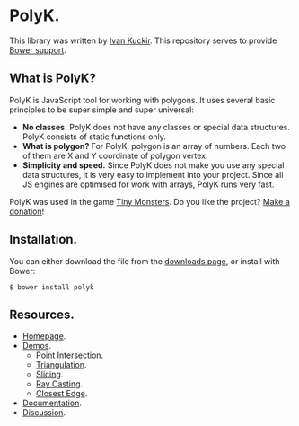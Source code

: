 # PolyK.

This library was written by [Ivan Kuckir](http://www.ivank.net). This repository serves to provide [Bower support](http://bower.io/search/?q=polyk).

## What is PolyK?

PolyK is JavaScript tool for working with polygons. It uses several basic principles to be super simple and super universal:

* **No classes.** PolyK does not have any classes or special data structures. PolyK consists of static functions only.
* **What is polygon?** For PolyK, polygon is an array of numbers. Each two of them are X and Y coordinate of polygon vertex.
* **Simplicity and speed.** Since PolyK does not make you use any special data structures, it is very easy to implement into your project. Since all JS engines are optimised for work with arrays, PolyK runs very fast.

PolyK was used in the game [Tiny Monsters](http://tinymonsters.ivank.net/). Do you like the project? [Make a donation](https://www.paypal.com/au/cgi-bin/webscr?cmd=_flow&SESSION=lVWmm5XwRF3D6AwScgjgqh6znJQXHcjKbhJQlW5pIizCZK6Pc8EtJVNwR_a&dispatch=50a222a57771920b6a3d7b606239e4d529b525e0b7e69bf0224adecfb0124e9b61f737ba21b081984719ecfa9a8ffe80733a1a700ced90ae)!

## Installation.

You can either download the file from the [downloads page](http://polyk.ivank.net/?p=download), or install with Bower:

    $ bower install polyk

## Resources.

* [Homepage](http://polyk.ivank.net/).
* [Demos](http://polyk.ivank.net/?p=demos).
	* [Point Intersection](http://polyk.ivank.net/?p=demos&d=intersect).
	* [Triangulation](http://polyk.ivank.net/?p=demos&d=triangulate).
	* [Slicing](http://polyk.ivank.net/?p=demos&d=slice).
	* [Ray Casting](http://polyk.ivank.net/?p=demos&d=raycast).
	* [Closest Edge](http://polyk.ivank.net/?p=demos&d=closestedge).
* [Documentation](http://polyk.ivank.net/?p=documentation).
* [Discussion](http://polyk.ivank.net/?p=discussion).